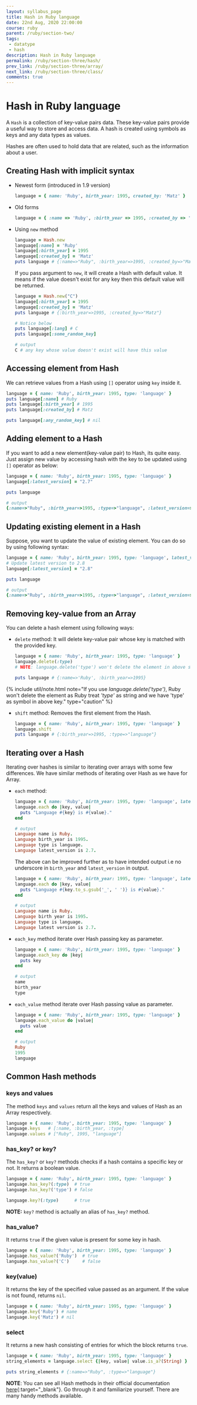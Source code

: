 ```yaml
---
layout: syllabus_page
title: Hash in Ruby language
date: 22nd Aug, 2020 22:00:00
course: ruby
parent: /ruby/section-two/
tags:
 - datatype
 - hash
description: Hash in Ruby language
permalink: /ruby/section-three/hash/
prev_link: /ruby/section-three/array/
next_link: /ruby/section-three/class/
comments: true
---
```


# Hash in Ruby language

A `Hash` is a collection of key-value pairs data. These key-value pairs provide a useful way to store
and access data. A hash is created using symbols as keys and any data types as values.

Hashes are often used to hold data that are related, such as the information about a user.

## Creating Hash with implicit syntax

- Newest form (introduced in 1.9 version)

  ```ruby
  language = { name: 'Ruby', birth_year: 1995, created_by: 'Matz' }
  ```

- Old forms

  ```ruby
  language = { :name => 'Ruby', :birth_year => 1995, :created_by => 'Matz' }
  ```

- Using `new` method

  ```ruby
  language = Hash.new
  language[:name] = 'Ruby'
  language[:birth_year] = 1995
  language[:created_by] = 'Matz'
  puts language # {:name=>"Ruby", :birth_year=>1995, :created_by=>"Matz"}
  ```

  If you pass argument to `new`, it will create a Hash with default value. It means if the value doesn't exist for any key
  then this default value will be returned.

  ```ruby
  language = Hash.new("C")
  language[:birth_year] = 1995
  language[:created_by] = 'Matz'
  puts language # {:birth_year=>1995, :created_by=>"Matz"}

  # Notice below
  puts language[:lang] # C
  puts language[:some_random_key]

  # output
  C # any key whose value doesn't exist will have this value
  ```

## Accessing element from Hash

We can retrieve values from a Hash using `[]` operator using `key` inside it.

```ruby
language = { name: 'Ruby', birth_year: 1995, type: 'language' }
puts language[:name] # Ruby
puts language[:birth_year] # 1995
puts language[:created_by] # Matz

puts language[:any_random_key] # nil
```

## Adding element to a Hash

If you want to add a new element(key-value pair) to Hash, its quite easy.
Just assign new value by accessing hash with the key to be updated using `[]` operator as below:

```ruby
language = { name: 'Ruby', birth_year: 1995, type: 'language' }
language[:latest_version] = "2.7"

puts language

# output
{:name=>"Ruby", :birth_year=>1995, :type=>"language", :latest_version=>"2.7"}
```

## Updating existing element in a Hash

Suppose, you want to update the value of existing element. You can do so by using following syntax:

```ruby
language = { name: 'Ruby', birth_year: 1995, type: 'language', latest_version: "2.7" }
# Update latest version to 2.8
language[:latest_version] = "2.8"

puts language

# output
{:name=>"Ruby", :birth_year=>1995, :type=>"language", :latest_version=>"2.8"}
```

## Removing key-value from an Array

You can delete a hash element using following ways:

- `delete` method: It will delete key-value pair whose key is matched with the provided key.

  ```ruby
  language = { name: 'Ruby', birth_year: 1995, type: 'language' }
  language.delete(:type)
  # NOTE: language.delete('type') won't delete the element in above step

  puts language # {:name=>'Ruby', :birth_year=>1995}
  ```

{% include util/note.html
          note="If you use <em>language.delete('type')</em>, Ruby won't delete the element as Ruby
                treat <em>'type'</em> as string and we have 'type' as symbol in above key." type="caution" %}

- `shift` method: Removes the first element from the Hash.

  ```ruby
  language = { name: 'Ruby', birth_year: 1995, type: 'language' }
  language.shift
  puts language # {:birth_year=>1995, :type=>"language"}
  ```

## Iterating over a Hash

  Iterating over hashes is similar to iterating over arrays with some few differences.
  We have similar methods of iterating over Hash as we have for Array.

- `each` method:

  ```ruby
  language = { name: 'Ruby', birth_year: 1995, type: 'language', latest_version: '2.7' }
  language.each do |key, value|
    puts "Language #{key} is #{value}."
  end

  # output
  Language name is Ruby.
  Language birth_year is 1995.
  Language type is language.
  Language latest_version is 2.7.
  ```

  The above can be improved further as to have intended output i.e no underscore in `birth_year` and `latest_version` in output.

  ```ruby
  language = { name: 'Ruby', birth_year: 1995, type: 'language', latest_version: '2.7' }
  language.each do |key, value|
    puts "Language #{key.to_s.gsub('_', ' ')} is #{value}."
  end

  # output
  Language name is Ruby.
  Language birth year is 1995.
  Language type is language.
  Language latest version is 2.7.
  ```

- `each_key` method iterate over Hash passing key as parameter.

  ```ruby
  language = { name: 'Ruby', birth_year: 1995, type: 'language' }
  language.each_key do |key|
    puts key
  end

  # output
  name
  birth_year
  type
  ```

- `each_value` method iterate over Hash passing value as parameter.

  ```ruby
  language = { name: 'Ruby', birth_year: 1995, type: 'language' }
  language.each_value do |value|
    puts value
  end

  # output
  Ruby
  1995
  language
  ```

## Common Hash methods

### keys and values

The method `keys` and `values` return all the keys and values of Hash as an Array respectively.

```ruby
language = { name: 'Ruby', birth_year: 1995, type: 'language' }
language.keys   # [:name, :birth_year, :type]
language.values # ["Ruby", 1995, "language"]
```

### has_key? or key?

The `has_key?` or `key?` methods checks if a hash contains a specific key or not. It returns a boolean value.

```ruby
language = { name: 'Ruby', birth_year: 1995, type: 'language' }
language.has_key?(:type)  # true
language.has_key?('type') # false

language.key?(:type)      # true
```

__NOTE:__ `key?` method is actually an alias of `has_key?` method.

### has_value?

It returns `true` if the given value is present for some key in hash.

```ruby
language = { name: 'Ruby', birth_year: 1995, type: 'language' }
language.has_value?('Ruby')  # true
language.has_value?('C')     # false
```

### key(value)

It returns the key of the specified value passed as an argument. If the value is not found, returns `nil`.

```ruby
language = { name: 'Ruby', birth_year: 1995, type: 'language' }
language.key('Ruby') # name
language.key('Matz') # nil
```

### select

It returns a new hash consisting of entries for which the block returns `true`.

```ruby
language = { name: 'Ruby', birth_year: 1995, type: 'language' }
string_elements = language.select {|key, value| value.is_a?(String) }

puts string_elements # {:name=>"Ruby", :type=>"language"}
```

__NOTE__: You can see all Hash methods in their official documentation [here](https://ruby-doc.org/core-2.7.1/Hash.html){:target="_blank"}. Go through it and familiarize yourself. There are many handy methods available.

